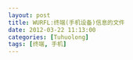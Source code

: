 ```yaml
---
layout: post
title: WURFL:终端(手机设备)信息的文件
date: 2012-03-22 11:13:00
categories: [Tuhuolong]
tags: [终端, 手机]
---
```

    